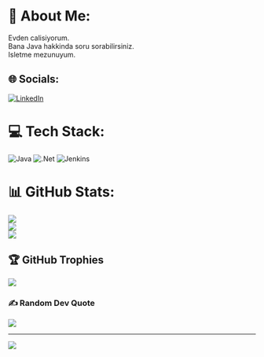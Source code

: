 # 💫 About Me:
Evden calisiyorum.<br>Bana Java hakkinda soru sorabilirsiniz.<br>Isletme mezunuyum.


## 🌐 Socials:
[![LinkedIn](https://img.shields.io/badge/LinkedIn-%230077B5.svg?logo=linkedin&logoColor=white)](https://linkedin.com/in/https://www.linkedin.com/in/leyya-mehmet/) 

# 💻 Tech Stack:
![Java](https://img.shields.io/badge/java-%23ED8B00.svg?style=for-the-badge&logo=java&logoColor=white) ![.Net](https://img.shields.io/badge/.NET-5C2D91?style=for-the-badge&logo=.net&logoColor=white) ![Jenkins](https://img.shields.io/badge/jenkins-%232C5263.svg?style=for-the-badge&logo=jenkins&logoColor=white)
# 📊 GitHub Stats:
![](https://github-readme-stats.vercel.app/api?username=Sibel26&theme=onedark&hide_border=false&include_all_commits=false&count_private=true)<br/>
![](https://github-readme-streak-stats.herokuapp.com/?user=Sibel26&theme=onedark&hide_border=false)<br/>
![](https://github-readme-stats.vercel.app/api/top-langs/?username=Sibel26&theme=onedark&hide_border=false&include_all_commits=false&count_private=true&layout=compact)

## 🏆 GitHub Trophies
![](https://github-profile-trophy.vercel.app/?username=Sibel26&theme=radical&no-frame=false&no-bg=true&margin-w=4)

### ✍️ Random Dev Quote
![](https://quotes-github-readme.vercel.app/api?type=horizontal&theme=radical)

---
[![](https://visitcount.itsvg.in/api?id=Sibel26&icon=0&color=0)](https://visitcount.itsvg.in)

<!-- Proudly created with GPRM ( https://gprm.itsvg.in ) -->















